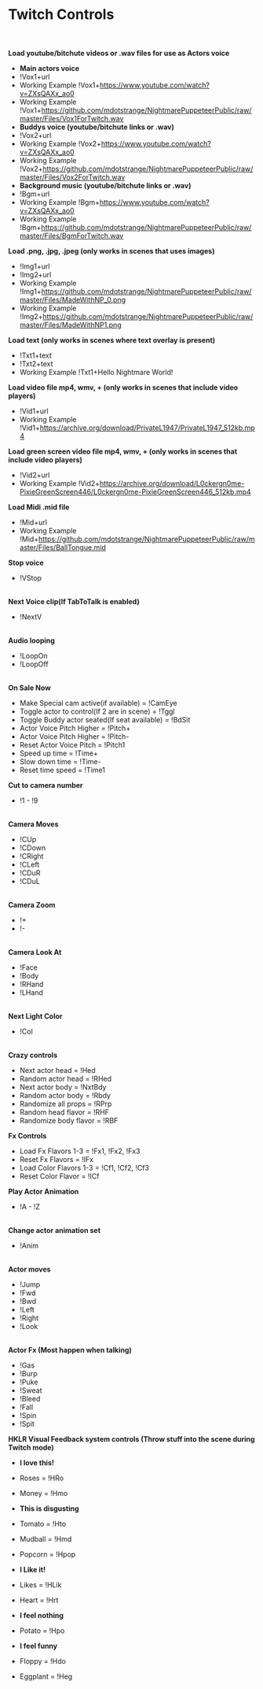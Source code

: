 # Twitch Controls <br /><br />

**Load youtube/bitchute videos or .wav files for use as Actors voice**
* **Main actors voice**
* !Vox1+url
* Working Example !Vox1+https://www.youtube.com/watch?v=ZXsQAXx_ao0
* Working Example !Vox1+https://github.com/mdotstrange/NightmarePuppeteerPublic/raw/master/Files/Vox1ForTwitch.wav
* **Buddys voice (youtube/bitchute links or .wav)**
* !Vox2+url
* Working Example !Vox2+https://www.youtube.com/watch?v=ZXsQAXx_ao0
* Working Example !Vox2+https://github.com/mdotstrange/NightmarePuppeteerPublic/raw/master/Files/Vox2ForTwitch.wav
* **Background music (youtube/bitchute links or .wav)**
* !Bgm+url
* Working Example !Bgm+https://www.youtube.com/watch?v=ZXsQAXx_ao0
* Working Example !Bgm+https://github.com/mdotstrange/NightmarePuppeteerPublic/raw/master/Files/BgmForTwitch.wav

**Load .png, .jpg, .jpeg (only works in scenes that uses images)** <br />
* !Img1+url <br />
* !Img2+url <br />
* Working Example !Img1+https://github.com/mdotstrange/NightmarePuppeteerPublic/raw/master/Files/MadeWithNP_0.png
* Working Example !Img2+https://github.com/mdotstrange/NightmarePuppeteerPublic/raw/master/Files/MadeWithNP1.png

**Load text (only works in scenes where text overlay is present)** <br />
* !Txt1+text <br />
* !Txt2+text <br />
* Working Example !Txt1+Hello Nightmare World!

**Load video file mp4, wmv, +  (only works in scenes that include video players)** 
* !Vid1+url
* Working Example !Vid1+https://archive.org/download/PrivateL1947/PrivateL1947_512kb.mp4

**Load green screen video file mp4, wmv, +  (only works in scenes that include video players)** 
* !Vid2+url
* Working Example !Vid2+https://archive.org/download/L0ckergn0me-PixieGreenScreen446/L0ckergn0me-PixieGreenScreen446_512kb.mp4

**Load Midi .mid file**
* !Mid+url
* Working Example !Mid+https://github.com/mdotstrange/NightmarePuppeteerPublic/raw/master/Files/BallTongue.mid

**Stop voice** <br />
* !VStop <br /><br />

**Next Voice clip(If TabToTalk is enabled)** <br />
* !NextV <br /><br />

**Audio looping** <br />
* !LoopOn <br />
* !LoopOff <br /><br />

**On Sale Now** <br />
* Make Special cam active(if available) = !CamEye
* Toggle actor to control(If 2 are in scene) = !Tggl
* Toggle Buddy actor seated(If seat available) = !BdSit
* Actor Voice Pitch Higher = !Pitch+
* Actor Voice Pitch Higher = !Pitch-
* Reset Actor Voice Pitch = !Pitch1
* Speed up time = !Time+
* Slow down time = !Time-
* Reset time speed = !Time1

**Cut to camera number** <br />
* !1 - !9 <br /><br />

**Camera Moves** <br />
* !CUp <br />
* !CDown <br />
* !CRight <br />
* !CLeft <br />
* !CDuR <br />
* !CDuL <br /><br />

**Camera Zoom** <br />
* !+ <br />
* !- <br /><br />

**Camera Look At** <br />
* !Face <br />
* !Body <br />
* !RHand <br />
* !LHand <br /><br />

**Next Light Color** <br />
* !Col <br /><br />

**Crazy controls**
* Next actor head = !Hed
* Random actor head = !RHed
* Next actor body = !NxtBdy
* Random actor body = !Rbdy
* Randomize all props =  !RPrp
* Random head flavor = !RHF
* Randomize body flavor = !RBF

**Fx Controls**
* Load Fx Flavors 1-3 = !Fx1, !Fx2, !Fx3
* Reset Fx Flavors = !IFx
* Load Color Flavors 1-3 = !Cf1, !Cf2, !Cf3
* Reset Color Flavor = !ICf

**Play Actor Animation** <br />
* !A - !Z <br /><br />

**Change actor animation set** <br />
* !Anim <br /><br />

**Actor moves** <br />
* !Jump <br />
* !Fwd <br />
* !Bwd <br />
* !Left <br />
* !Right <br />
* !Look <br /><br />

**Actor Fx (Most happen when talking)** <br />
* !Gas <br />
* !Burp <br />
* !Puke <br />
* !Sweat <br />
* !Bleed <br />
* !Fall <br />
* !Spin <br />
* !Spit <br />

**HKLR Visual Feedback system controls (Throw stuff into the scene during Twitch mode)**

* **I love this!**
* Roses = !HRo
* Money = !Hmo

* **This is disgusting**
* Tomato = !Hto
* Mudball = !Hmd
* Popcorn = !Hpop

* **I Like it!**
* Likes = !HLik
* Heart = !Hrt

* **I feel nothing**
* Potato = !Hpo

* **I feel funny**
* Floppy = !Hdo
* Eggplant = !Heg
